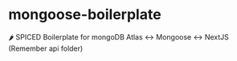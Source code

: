 # mongoose-boilerplate
🌶️ SPICED Boilerplate for mongoDB Atlas ↔️ Mongoose ↔️ NextJS (Remember api folder)
